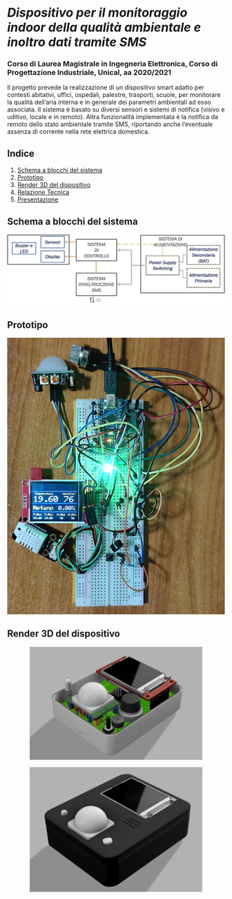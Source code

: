 # *_Dispositivo per il monitoraggio indoor della qualità ambientale e inoltro dati tramite SMS_*
### Corso di Laurea Magistrale in Ingegneria Elettronica, Corso di Progettazione Industriale, Unical, aa 2020/2021
Il progetto prevede la realizzazione di un dispositivo smart adatto per contesti abitativi, uffici, ospedali, palestre, trasporti, scuole, per monitorare la qualità dell’aria interna e in generale dei parametri ambientali ad esso associata.
Il sistema è basato su diversi sensori e sistemi di notifica (visivo e uditivo, locale e in remoto). Altra funzionalità implementata è la notifica da remoto dello stato ambientale tramite SMS, riportando anche l’eventuale assenza di corrente nella rete elettrica domestica.

## Indice
1. [Schema a blocchi del sistema](#schema-a-blocchi-del-sistema)
2. [Prototipo](#prototipo)
3. [Render 3D del dispositivo](#render-3d-del-dispositivo)
4. [Relazione Tecnica](https://github.com/DeanSupertramp/Progettazione_Industriale/blob/master/Report%20Finale%20Progetto%20-%20Andrea%20Alecce.pdf)
5. [Presentazione](https://github.com/DeanSupertramp/Progettazione_Industriale/blob/master/Presentazione%20Finale%20Progetto%20-%20Andrea%20Alecce.pdf)

## Schema a blocchi del sistema
![](images/blockdiagram.jpg)

## Prototipo
<p align="center">
<img src="images/prototipo.png" width="600">
</p>

## Render 3D del dispositivo
<p align="center">
<img src="images/render1.png" width="400">
</p>

<p align="center">
<img src="images/render2.png" width="400">
</p>

